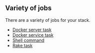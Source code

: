 

## Variety of jobs

There are a variety of jobs for your stack.

*   [Docker server task](/stack-add-ins/server-task)
*   [Docker service task](/stack-add-ins/service-task)
*   [Shell command](/stack-add-ins/shell)
*   [Rake task](/stack-add-ins/rake-task)

